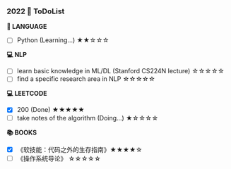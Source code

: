 ### 2022  🚩 ToDoList

**📰 LANGUAGE**

* [ ] Python (Learning...) ★★☆☆☆

**💻 NLP**

* [ ] learn basic knowledge in ML/DL (Stanford CS224N lecture) ☆☆☆☆☆
* [ ] find a specific research area in NLP ☆☆☆☆☆

**💻 LEETCODE**

* [x] 200 (Done) ★★★★★
* [ ] take notes of the algorithm (Doing...) ★☆☆☆☆

**📚 BOOKS**

* [x] 《软技能：代码之外的生存指南》★★★★☆
* [ ] 《操作系统导论》 ☆☆☆☆☆

<!-- **📚 PREPARE**

* [ ] resume (has not started) ☆☆☆☆☆ -->
